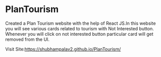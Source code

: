 # PlanTourism

Created a Plan Tourism website with the help of React JS.In this website you will see various cards related to tourism with Not Interested button. Whenever you will click on not interested button particular card will get removed from the UI.

Visit Site:https://shubhampalav2.github.io/PlanTourism/
